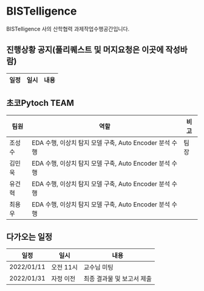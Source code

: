 # BISTelligence
BISTelligence 사의 산학협력 과제작업수행공간입니다.

## 진행상황 공지(풀리퀘스트 및 머지요청은 이곳에 작성바람)

|일정|일시|내용|
|------|---|---|

## 초코Pytoch TEAM

|팀원|역할|비고|
|------|---|---|
|조성수|EDA 수행, 이상치 탐지 모델 구축, Auto Encoder 분석 수행|팀장|
|김민욱|EDA 수행, 이상치 탐지 모델 구축, Auto Encoder 분석 수행||
|유건혁|EDA 수행, 이상치 탐지 모델 구축, Auto Encoder 분석 수행||
|최용우|EDA 수행, 이상치 탐지 모델 구축, Auto Encoder 분석 수행||


## 다가오는 일정

|일정|일시|내용|
|------|---|---|
|2022/01/11|오전 11시|교수님 미팅|
|2022/01/31|자정 이전|최종 결과물 및 보고서 제출|
